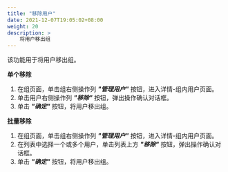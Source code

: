 ```yaml
---
title: "移除用户"
date: 2021-12-07T19:05:02+08:00
weight: 20
description: >
    将用户移出组
---
```


该功能用于将用户移出组。

**单个移除**

1. 在组页面，单击组右侧操作列 **_"管理用户"_** 按钮，进入详情-组内用户页面。
2. 单击用户右侧操作列 **_"移除"_** 按钮，弹出操作确认对话框。
3. 单击 **_"确定"_** 按钮，将用户移出组。

**批量移除**

1. 在组页面，单击组右侧操作列 **_"管理用户"_** 按钮，进入详情-组内用户页面。
2. 在列表中选择一个或多个用户，单击列表上方 **_"移除"_** 按钮，弹出操作确认对话框。
4. 单击 **_"确定"_** 按钮，将用户移出组。